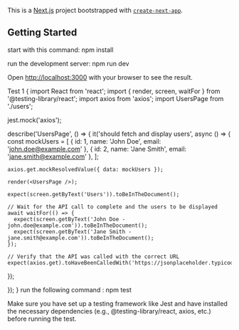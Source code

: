 This is a [Next.js](https://nextjs.org/) project bootstrapped with [`create-next-app`](https://github.com/vercel/next.js/tree/canary/packages/create-next-app).

## Getting Started

start with this command:
npm install

run the development server:
npm run dev

Open [http://localhost:3000](http://localhost:3000) with your browser to see the result.



Test 1
{
import React from 'react';
import { render, screen, waitFor } from '@testing-library/react';
import axios from 'axios';
import UsersPage from './users';

jest.mock('axios');

describe('UsersPage', () => {
  it('should fetch and display users', async () => {
    const mockUsers = [
      { id: 1, name: 'John Doe', email: 'john.doe@example.com' },
      { id: 2, name: 'Jane Smith', email: 'jane.smith@example.com' },
    ];

    axios.get.mockResolvedValue({ data: mockUsers });

    render(<UsersPage />);

    expect(screen.getByText('Users')).toBeInTheDocument();

    // Wait for the API call to complete and the users to be displayed
    await waitFor(() => {
      expect(screen.getByText('John Doe - john.doe@example.com')).toBeInTheDocument();
      expect(screen.getByText('Jane Smith - jane.smith@example.com')).toBeInTheDocument();
    });

    // Verify that the API was called with the correct URL
    expect(axios.get).toHaveBeenCalledWith('https://jsonplaceholder.typicode.com/users');
  });

});
}
run the following command :
npm test

Make sure you have set up a testing framework like Jest and have installed the necessary dependencies (e.g., @testing-library/react, axios, etc.) before running the test.

